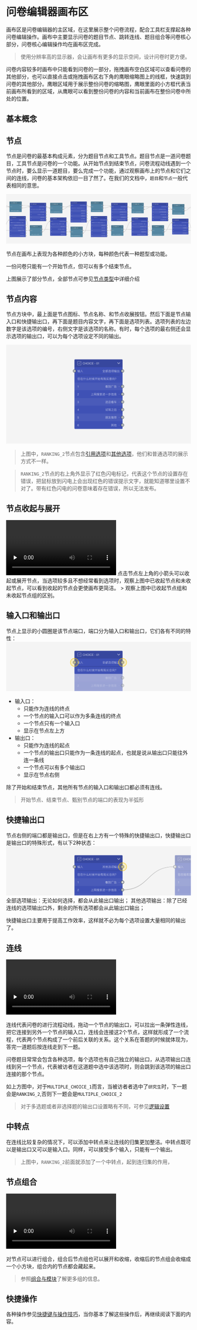# 问卷编辑器画布区

画布区是问卷编辑器的主区域，在这里展示整个问卷流程，配合工具栏支撑起各种问卷编辑操作。画布中主要显示问卷的题目节点、跳转连线、题目组合等问卷核心部分，问卷核心编辑操作均在画布区完成。

> 使用分辨率高的显示器，会让画布有更多的显示空间，设计问卷时更方便。

问卷内容较多时画布中只能看到问卷的一部分，拖拽画布空白区域可以查看问卷的其他部分，也可以直接点击或拖拽画布区右下角的鹰眼缩略图上的线框，快速跳到问卷的其他部分。鹰眼区域用于展示整份问卷的缩略图，鹰眼里面的小方框代表当前画布所看到的区域，从鹰眼可以看到整份问卷的内容和当前画布在整份问卷中所处的位置。

## 基本概念

## 节点
节点是问卷的最基本构成元素，分为题目节点和工具节点。题目节点是一道问卷题目，工具节点是问卷的一个功能。从开始节点到结束节点，问卷流程动线遇到一个节点时，要么显示一道题目，要么完成一个功能，通过观察画布上的节点和它们之间的连线，问卷的基本架构依旧一目了然了。在我们的文档中，`题目`和`节点`一般代表相同的意思。

<img src='./images/canvas/cover-node.png'>

节点在画布上表现为各种颜色的小方块，每种颜色代表一种题型或功能。

一份问卷只能有一个开始节点，但可以有多个结束节点。

上图展示了部分节点，全部节点可参见[节点类型](../nodes/concept.md)中详细介绍

## 节点内容
节点方块中，最上面是节点图标、节点名称、和节点收展按钮。然后下面是节点输入口和快捷输出口，再下面是题目内容文字，再下面是选项列表。选项列表的左边数字是该选项的编号，右侧文字是该选项的名称。有时，每个选项的最右侧还会显示选项的输出口，可以为每个选项设定不同的输出。

<img src='./images/canvas/nodes.png'>

> 上图中，`RANKING_2`节点包含[引用选项](../opt-reference/concept.md)和[其他选项](../node-setting/other-option.md)，他们和普通选项的展示方式不一样。

> `RANKING_2`节点的右上角外显示了红色闪电标记，代表这个节点的设置存在错误，把鼠标放到闪电上会出现红色的错误提示文字，就能知道哪里设置不对了。带有红色闪电的问卷意味着存在错误，所以无法发布。

## 节点收起与展开
<video id="video" controls="" preload="none">
    <source id="mp4" src="https://media.choiceform.com/doc-help/zh-cn/design/layout/canvas/collapse.mp4" type="video/mp4">
</video>
点击节点左上角的小箭头可以收起或展开节点，当选项较多且不想经常看到选项时，观察上图中已收起节点和未收起节点，可以看到收起的节点会更使画布更简洁。
> 观察上图中已收起节点组和未收起节点组的区别。

## 输入口和输出口
节点上显示的小圆圈是该节点端口，端口分为输入口和输出口，它们各有不同的特性：
<img src='./images/canvas/input-port-and-output-port.png'>
+ 输入口：
    + 只能作为连线的终点
    + 一个节点的输入口可以作为多条连线的终点
    + 一个节点只有一个输入口
    + 显示在节点左上方
+ 输出口：
    + 只能作为连线的起点
    + 一个节点的输出口只能作为一条连线的起点，也就是说从输出口只能往外连一条线
    + 一个节点可以有多个输出口
    + 显示在节点右侧

除了开始和结束节点，其他所有节点的输入口和输出口都必须有连线。

> 开始节点、结束节点、甄别节点的端口的表现为半弧形

## 快捷输出口
节点右侧的端口都是输出口，但是在右上方有一个特殊的快捷输出口，快捷输出口是输出口的特殊形式，有以下2种状态：
<img src='./images/canvas/default-output.png'>
全部选项输出：无论如何选择，都会从此输出口输出；
其他选项输出：除了已经连线的选项输出口外，剩余的所有选项都会从此输出口输出；

快捷输出口主要用于提高工作效率，这样就不必为每个选项设置大量相同的输出了。

## 连线

<video id="video" controls="" preload="none">
    <source id="mp4" src="https://media.choiceform.com/doc-help/zh-cn/design/layout/canvas/connect.mp4" type="video/mp4">
</video>

连线代表问卷的进行流程动线，拖动一个节点的输出口，可以拉出一条弹性连线，把它连接到另外一个节点的输入口，连线会连接这2个节点，这样就形成了一个流程，代表两个节点构成了一个前后关联的关系。这个关系在答题的时候就体现为，答完一道题后按连线走到下一题。

问卷题目常常会包含各种选项，每个选项也有自己独立的输出口，从选项输出口连线到另一个节点，代表被访者在这道题中选中该选项时，则会跳到该选项的输出口连接的那个节点。

如上方图中，对于`MULTIPLE_CHOICE_1`而言，当被访者者选中了`研究生`时，下一题会是`RANKING_2`,否则下一题会是`MULTIPLE_CHOICE_2`

> 对于多选题或者非选择题的输出口设置略有不同，可参见[逻辑设置](../logic/concept.md)

## 中转点
在连线比较复杂的情况下，可以添加中转点来让连线的归集更加整洁。中转点既可以是输出口又可以是输入口。同样，可以接受多个输入，只能有一个输出。
> 上图中，`RANKING_2`前面就添加了一个中转点，起到连归集的作用，

## 节点组合

<video id="video" controls="" preload="none">
    <source id="mp4" src="https://media.choiceform.com/doc-help/zh-cn/design/layout/canvas/group.mp4" type="video/mp4">
</video>

对节点可以进行组合，组合后节点组也可以展开和收缩，收缩后的节点组会收缩成一个小方块，组合内的节点都会藏起来。

> 参照[组合与模块](../groups/concept.md)了解更多组的信息。

## 快捷操作
各种操作参见[快捷键与操作技巧](../shortcut/concept.md)，当你基本了解这些操作后，再继续阅读下面的内容。


